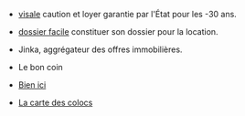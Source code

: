 * [visale](https://www.visale.fr/) caution et loyer garantie par l'État pour les -30 ans.
* [dossier facile](https://www.dossierfacile.fr/) constituer son dossier pour la location.

* Jinka, aggrégateur des offres immobilières.
* Le bon coin
* [Bien ici](https://www.bienici.com/)
* [La carte des colocs](https://www.lacartedescolocs.fr/)
